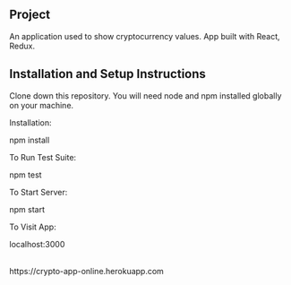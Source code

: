 <h2>Project</h2>
  An application used to show cryptocurrency values. App built with React, Redux.

<h2>Installation and Setup Instructions</h2>

Clone down this repository. You will need node and npm installed globally on your machine.

Installation:

npm install

To Run Test Suite:

npm test

To Start Server:

npm start

To Visit App:

localhost:3000

<br>
https://crypto-app-online.herokuapp.com
